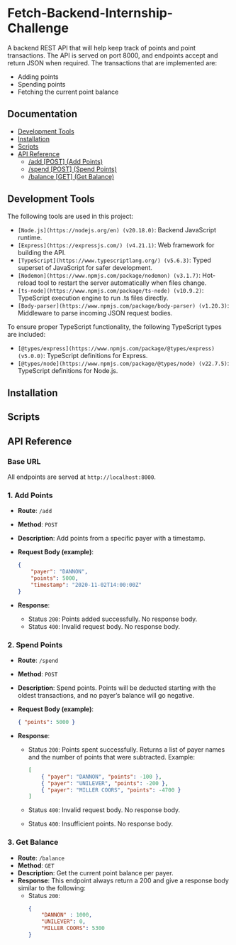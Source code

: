 # Fetch-Backend-Internship-Challenge

A backend REST API that will help keep track of points and point transactions.
The API is served on port 8000, and endpoints accept and return JSON when required.
The transactions that are implemented are:

- Adding points
- Spending points
- Fetching the current point balance

## Documentation

- [Development Tools](#development-tools)
- [Installation](#installation)
- [Scripts](#scripts)
- [API Reference](#api-reference)
  - [/add [POST] (Add Points)](#1-add-points)
  - [/spend [POST] (Spend Points)](#2-spend-points)
  - [/balance [GET] (Get Balance)](#3-get-balance)

## Development Tools

The following tools are used in this project:

- `[Node.js](https://nodejs.org/en) (v20.18.0)`: Backend JavaScript runtime.
- `[Express](https://expressjs.com/) (v4.21.1)`: Web framework for building the API.
- `[TypeScript](https://www.typescriptlang.org/) (v5.6.3)`: Typed superset of JavaScript for safer development.
- `[Nodemon](https://www.npmjs.com/package/nodemon) (v3.1.7)`: Hot-reload tool to restart the server automatically when files change.
- `[ts-node](https://www.npmjs.com/package/ts-node) (v10.9.2)`: TypeScript execution engine to run .ts files directly.
- `[Body-parser](https://www.npmjs.com/package/body-parser) (v1.20.3)`: Middleware to parse incoming JSON request bodies.

To ensure proper TypeScript functionality, the following TypeScript types are included:

- `[@types/express](https://www.npmjs.com/package/@types/express) (v5.0.0)`: TypeScript definitions for Express.
- `[@types/node](https://www.npmjs.com/package/@types/node) (v22.7.5)`: TypeScript definitions for Node.js.

## Installation

## Scripts

## API Reference

### Base URL

All endpoints are served at `http://localhost:8000`.

### 1. Add Points

- **Route**: `/add`
- **Method**: `POST`
- **Description**: Add points from a specific payer with a timestamp.
- **Request Body (example)**:

    ```json
    {
        "payer": "DANNON",
        "points": 5000,
        "timestamp": "2020-11-02T14:00:00Z"
    }
    ```

- **Response**:
  - Status `200`: Points added successfully. No response body.
  - Status `400`: Invalid request body. No response body.

### 2. Spend Points

- **Route**: `/spend`
- **Method**: `POST`
- **Description**: Spend points. Points will be deducted starting with the oldest transactions, and no payer’s balance will go negative.
- **Request Body (example)**:

    ```json
    { "points": 5000 }
    ```

- **Response**:

  - Status `200`: Points spent successfully. Returns a list of payer names and the number of points that were subtracted. Example:

    ```json
    [
        { "payer": "DANNON", "points": -100 },
        { "payer": "UNILEVER", "points": -200 },
        { "payer": "MILLER COORS", "points": -4700 }
    ]
    ```

  - Status `400`: Invalid request body. No response body.
  - Status `400`: Insufficient points. No response body.

### 3. Get Balance

- **Route**: `/balance`
- **Method**: `GET`
- **Description**: Get the current point balance per payer.
- **Response**: This endpoint always return a 200 and give a response body similar to the following:
  - Status `200`: 
    ```json
    {
        "DANNON" : 1000,
        "UNILEVER": 0,
        "MILLER COORS": 5300
    }